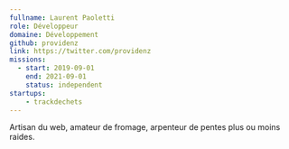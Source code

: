 ```yaml
---
fullname: Laurent Paoletti
role: Développeur
domaine: Développement
github: providenz
link: https://twitter.com/providenz
missions:
  - start: 2019-09-01
    end: 2021-09-01
    status: independent
startups:  
    - trackdechets
---
```

Artisan du web, amateur de fromage, arpenteur de pentes plus ou moins raides.
 


